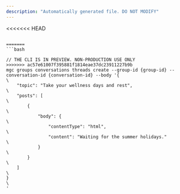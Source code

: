 ```yaml
---
description: "Automatically generated file. DO NOT MODIFY"
---
```


<<<<<<< HEAD
```cli

=======
```bash

// THE CLI IS IN PREVIEW. NON-PRODUCTION USE ONLY
>>>>>>> ac57e61007f395881f1814eae37dc23911227b9b
mgc groups conversations threads create --group-id {group-id} --conversation-id {conversation-id} --body '{\
    "topic": "Take your wellness days and rest",\
    "posts": [\
        {\
            "body": {\
                "contentType": "html",\
                "content": "Waiting for the summer holidays."\
            }\
        }\
    ]\
}\
'

```